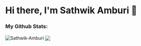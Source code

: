 # Hi there, I'm Sathwik Amburi 👋

### My Github Stats:


  <img align="center" src="https://github-readme-streak-stats.herokuapp.com/?user=Sathwik-Amburi&theme=synthwave" alt="Sathwik-Amburi" />
  <img align="center" src="https://github-readme-stats.vercel.app/api/top-langs/?username=Sathwik-Amburi&layout=compact&theme=synthwave&hide_border=true&&langs_count=10" />
  <!-- <img align="center" src="https://github-readme-stats.vercel.app/api?username=Sathwik-Amburi&show_icons=true&include_all_commits=true&theme=synthwave&hide_border=true" alt="Sathwik's GitHub status" /> -->


